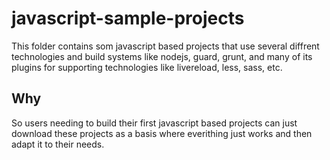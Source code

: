 javascript-sample-projects
==============

This folder contains som javascript based projects that use several diffrent technologies and build systems like nodejs, guard, grunt, and many of its plugins for supporting technologies like livereload, less, sass, etc. 

Why
--------------

So users needing to build their first javascript based projects can just download these projects as a basis where everithing just works and then adapt it to their needs. 

